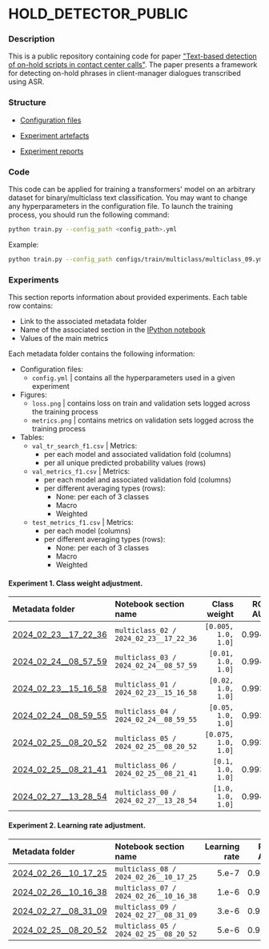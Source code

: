 # HOLD_DETECTOR_PUBLIC



### Description

This is a public repository containing code for paper ["Text-based detection of on-hold scripts in contact center calls"](https://aircconline.com/abstract/mlaij/11224mlaij01.html). The paper presents a framework for detecting on-hold phrases in client-manager dialogues transcribed using ASR. 



### Structure

- [Configuration files](./configs/train/multiclass)

- [Experiment artefacts](./mlruns/multiclass)

- [Experiment reports](EXPERIMENTS_01.ipynb)



### Code

This code can be applied for training a transformers' model on an arbitrary dataset for binary/multiclass text classification. You may want to change any hyperparameters in the configuration file. To launch the training process, you should run the following command:

```bash
python train.py --config_path <config_path>.yml
```

Example:

```bash
python train.py --config_path configs/train/multiclass/multiclass_09.yml
```



### Experiments

This section reports information about provided experiments. Each table row contains:
- Link to the associated metadata folder
- Name of the associated section in the [IPython notebook](EXPERIMENTS_01.ipynb)
- Values of the main metrics

Each metadata folder contains the following information:
- Configuration files:
    - `config.yml` | contains all the hyperparameters used in a given experiment
- Figures:
    - `loss.png` | contains loss on train and validation sets logged across the training process
    - `metrics.png` | contains metrics on validation sets logged across the training process
- Tables:
    - `val_tr_search_f1.csv` | Metrics:
        - per each model and associated validation fold (columns)
        - per all unique predicted probability values (rows)
    - `val_metrics_f1.csv` | Metrics:
        - per each model and associated validation fold (columns)
        - per different averaging types (rows):
            - None: per each of 3 classes
            - Macro
            - Weighted
    - `test_metrics_f1.csv` | Metrics:
        - per each model (columns)
        - per different averaging types (rows):
            - None: per each of 3 classes
            - Macro
            - Weighted



#### Experiment 1. Class weight adjustment.

| Metadata folder | Notebook section name | Class weight | ROC AUC | Best threshold | Recall | Precision | Balanced Accuracy | F1
|:----------------|:----------------------|-------------:|--------:|---------------:|-------:|----------:|------------------:|---:|
| [2024_02_23__17_22_36](./mlruns/multiclass/2024_02_23__17_22_36) | `multiclass_02 / 2024_02_23__17_22_36` | `[0.005, 1.0, 1.0]` | 0.9946 | 0.5449 | 0.9135 | 0.8529 | 0.9135 | 0.8778 |
| [2024_02_24__08_57_59](./mlruns/multiclass/2024_02_24__08_57_59) | `multiclass_03 / 2024_02_24__08_57_59` | `[0.01, 1.0, 1.0]` | 0.9942 | 0.9791 | 0.8824 | 0.8899 | 0.8824 | 0.8836 |
| [2024_02_23__15_16_58](./mlruns/multiclass/2024_02_23__15_16_58) | `multiclass_01 / 2024_02_23__15_16_58` | `[0.02, 1.0, 1.0]` | 0.9935 | 0.5092 | 0.9095 | 0.8666 | 0.9095 | 0.8834 | 
| [2024_02_24__08_59_55](./mlruns/multiclass/2024_02_24__08_59_55) | `multiclass_04 / 2024_02_24__08_59_55` | `[0.05, 1.0, 1.0]` | 0.9939 | 0.9662 | 0.8802 | 0.9002 | 0.8802 | 0.8876 |
| [2024_02_25__08_20_52](./mlruns/multiclass/2024_02_25__08_20_52) | `multiclass_05 / 2024_02_25__08_20_52` | `[0.075, 1.0, 1.0]` | 0.9931 | 0.9627 | 0.8805 | 0.9063 | 0.8805 | 0.8908 |
| [2024_02_25__08_21_41](./mlruns/multiclass/2024_02_25__08_21_41) | `multiclass_06 / 2024_02_25__08_21_41` | `[0.1, 1.0, 1.0]` | 0.9931 | 0.9128 | 0.8883 | 0.8927 | 0.8883 | 0.889 | 
| [2024_02_27__13_28_54](./mlruns/multiclass/2024_02_27__13_28_54) | `multiclass_00 / 2024_02_27__13_28_54` | `[1.0, 1.0, 1.0]` | 0.9943 | 0.3347 | 0.9052 | 0.8706 | 0.9052 | 0.8843 |



#### Experiment 2. Learning rate adjustment.

| Metadata folder | Notebook section name | Learning rate | ROC AUC | Best threshold | Recall | Precision | Balanced Accuracy | F1 |
|:----------------|:----------------------|--------------:|--------:|---------------:|-------:|----------:|------------------:|---:|
| [2024_02_26__10_17_25](./mlruns/multiclass/2024_02_26__10_17_25) | `multiclass_08 / 2024_02_26__10_17_25` | 5.e-7 | 0.9858 | 0.5541 | 0.8126 | 0.8504 | 0.8126 | 0.8185 |
| [2024_02_26__10_16_38](./mlruns/multiclass/2024_02_26__10_16_38) | `multiclass_07 / 2024_02_26__10_16_38` | 1.e-6 | 0.9925 | 0.8656 | 0.8877 | 0.8985 | 0.8877 | 0.8921 |
| [2024_02_27__08_31_09](./mlruns/multiclass/2024_02_27__08_31_09) | `multiclass_09 / 2024_02_27__08_31_09` | 3.e-6 | 0.9947 | 0.8422 | 0.9113 | 0.8949 | 0.9113 | 0.9014 |
| [2024_02_25__08_20_52](./mlruns/multiclass/2024_02_25__08_20_52) | `multiclass_05 / 2024_02_25__08_20_52` | 5.e-6 | 0.9931 | 0.9627 | 0.8805 | 0.9063 | 0.8805 | 0.8908 |







